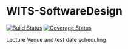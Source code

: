 # WITS-SoftwareDesign
[![Build Status](https://travis-ci.org/MS35/WITS-SoftwareDesign.svg?branch=master)](https://travis-ci.org/MS35/WITS-SoftwareDesign)
<a href='https://coveralls.io/github/MS35/WITS-SoftwareDesign?branch=master'>
<img src='https://coveralls.io/repos/github/MS35/WITS-SoftwareDesign/badge.svg?branch=master' alt='Coverage Status' />
</a>

Lecture Venue and test date scheduling

